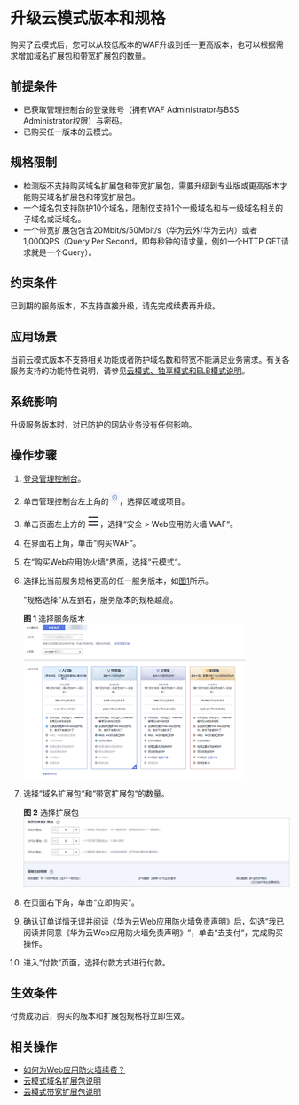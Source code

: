 # 升级云模式版本和规格<a name="waf_01_0114"></a>

购买了云模式后，您可以从较低版本的WAF升级到任一更高版本，也可以根据需求增加域名扩展包和带宽扩展包的数量。

## 前提条件<a name="zh-cn_topic_0110861184_section7589131823020"></a>

-   已获取管理控制台的登录账号（拥有WAF Administrator与BSS Administrator权限）与密码。
-   已购买任一版本的云模式。

## 规格限制<a name="section1089265516910"></a>

-   检测版不支持购买域名扩展包和带宽扩展包，需要升级到专业版或更高版本才能购买域名扩展包和带宽扩展包。
-   一个域名包支持防护10个域名，限制仅支持1个一级域名和与一级域名相关的子域名或泛域名。
-   一个带宽扩展包包含20Mbit/s/50Mbit/s（华为云外/华为云内）或者1,000QPS（Query Per Second，即每秒钟的请求量，例如一个HTTP GET请求就是一个Query）。

## 约束条件<a name="section3251174120107"></a>

已到期的服务版本，不支持直接升级，请先完成续费再升级。

## 应用场景<a name="section3885420126"></a>

当前云模式版本不支持相关功能或者防护域名数和带宽不能满足业务需求。有关各服务支持的功能特性说明，请参见[云模式、独享模式和ELB模式说明](https://support.huaweicloud.com/productdesc-waf/waf_01_0106.html)。

## 系统影响<a name="section1899771219265"></a>

升级服务版本时，对已防护的网站业务没有任何影响。

## 操作步骤<a name="zh-cn_topic_0110861184_section16281142415362"></a>

1.  [登录管理控制台](https://console.huaweicloud.com/?locale=zh-cn)。
2.  单击管理控制台左上角的![](figures/选择区域图标.jpg)，选择区域或项目。
3.  单击页面左上方的![](figures/icon-Service.png)，选择“安全  \>  Web应用防火墙 WAF“。
4.  在界面右上角，单击“购买WAF“。
5.  在“购买Web应用防火墙“界面，选择“云模式“。
6.  选择比当前服务规格更高的任一服务版本，如[图1](#zh-cn_topic_0110861184_fig147341962012)所示。

    “规格选择“从左到右，服务版本的规格越高。

    **图 1**  选择服务版本<a name="zh-cn_topic_0110861184_fig147341962012"></a>  
    ![](figures/选择服务版本.png "选择服务版本")

7.  选择“域名扩展包“和“带宽扩展包“的数量。

    **图 2**  选择扩展包<a name="zh-cn_topic_0110861184_zh-cn_topic_0110861189_fig1584718591691"></a>  
    ![](figures/选择扩展包.png "选择扩展包")

8.  在页面右下角，单击“立即购买“。
9.  确认订单详情无误并阅读《华为云Web应用防火墙免责声明》后，勾选“我已阅读并同意《华为云Web应用防火墙免责声明》“，单击“去支付“，完成购买操作。
10. 进入“付款“页面，选择付款方式进行付款。

## 生效条件<a name="section1635489102419"></a>

付费成功后，购买的版本和扩展包规格将立即生效。

## 相关操作<a name="section169611142162413"></a>

-   [如何为Web应用防火墙续费？](https://support.huaweicloud.com/waf_faq/waf_01_0115.html)
-   [云模式域名扩展包说明](云模式域名扩展包说明.md)
-   [云模式带宽扩展包说明](云模式带宽扩展包说明.md)

